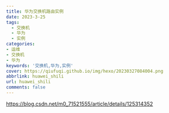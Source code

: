 ```yaml
---
title: 华为交换机路由实例
date: 2023-3-25
tags:
  - 交换机
  - 华为
  - 实例
categories: 
- 运维
- 交换机
- 华为
keywords: '交换机,华为,实例'
cover: https://qiufuqi.github.io/img/hexo/20230327084004.png
abbrlink: huawei_shili
url: huawei_shili
comments: false
---
```


https://blog.csdn.net/m0_71521555/article/details/125314352